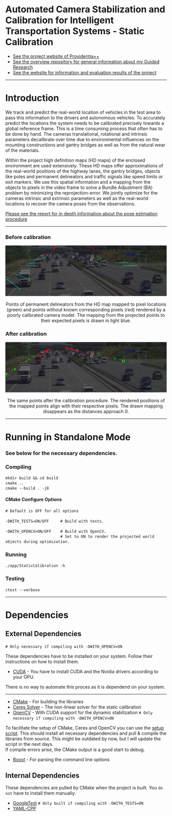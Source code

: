 # Automated Camera Stabilization and Calibration for Intelligent Transportation Systems - Static Calibration

- [See the project website of Providentia++](https://innovation-mobility.com/en)
- [See the overview repository for general information about my Guided Research](https://github.com/Brucknem/GuidedResearch)
- [See the website for information and evaluation results of the project](https://brucknem.github.io/StaticCalibration)

*** 

# Introduction

We track and predict the real-world location of vehicles in the test area to pass this information to the drivers and
autonomous vehicles. To accurately predict the locations the system needs to be calibrated precisely towards a global
reference frame. This is a time consuming process that often has to be done by hand. The cameras translational,
rotational and intrinsic parameters decalibrate over time due to environmental influences on the mounting constructions
and gantry bridges as well as from the natural wear of the materials.

Within the project high definition maps (HD maps) of the enclosed environment are used extensively. These HD maps offer
approximations of the real-world positions of the highway lanes, the gantry bridges, objects like poles and permanent
delineators and traffic signals like speed limits or exit markers. We use this spatial information and a mapping from
the objects to pixels in the video frame to solve a Bundle Adjustment (BA) problem by minimizing the reprojection-error.
We jointly optimize for the cameras intrinsic and extrinsic parameters as well as the real-world locations to recover
the camera poses from the observations.

[Please see the report for in depth information about the pose estimation procedure](https://github.com/Brucknem/GuidedResearch/blob/main/report/report.pdf)

***

### Before calibration

![The uncalibrated camera pose.](https://github.com/Brucknem/GuidedResearch/blob/main/report/images/calibration/background_uncalibrated_with_mapping.png?raw=true)
<p align="center">
Points of permanent delineators from the HD map mapped to pixel locations (green) and points without known corresponding pixels (red) rendered by a poorly calibrated camera model.
The mapping from the projected points to their expected pixels is drawn in light blue.
</p>

### After calibration

![The calibrated camera pose.](https://github.com/Brucknem/GuidedResearch/blob/main/report/images/calibration/background_calibrated.png?raw=true)
<p align="center">
The same points after the calibration procedure.
The rendered positions of the mapped points align with their respective pixels.
The drawn mapping disappears as the distances approach 0.
</p>

***

# Running in Standalone Mode

### See below for the necessary dependencies.

### Compiling

```shell
mkdir build && cd build
cmake ..
cmake --build . -j8
```

#### CMake Configure Options

```shell
# Default is OFF for all options

-DWITH_TESTS=ON/OFF     # Build with tests. 

-DWITH_OPENCV=ON/OFF    # Build with OpenCV. 
                        # Set to ON to render the projected world objects during optimization. 

```

### Running

```shell
./app/StaticCalibration -h 
```

### Testing

```shell
ctest --verbose
```

***

# Dependencies

## External Dependencies

`# Only necessary if compiling with -DWITH_OPENCV=ON`

These dependencies have to be installed on your system. Follow their instructions on how to install them.

- [CUDA](https://docs.nvidia.com/cuda/cuda-installation-guide-linux/index.html) - You have to install CUDA and the
  Nvidia drivers according to your GPU.

There is no way to automate this proces as it is dependend on your system.

***

- [CMake](https://cmake.org/) - For building the libraries
- [Ceres Solver](http://ceres-solver.org/) - The non-linear solver for the static calibration
- [OpenCV](https://docs.opencv.org/master/d7/d9f/tutorial_linux_install.html) - With CUDA support for the dynamic
  stabilization `# Only necessary if compiling with -DWITH_OPENCV=ON`

To facilitate the setup of CMake, Ceres and OpenCV you can use the [setup script](/extern/setup_ceres_opencv.sh). This
should install all necessary dependencies and pull & compile the libraries from source. This might be outdated by now,
but I will update the script in the next days.  
If compile errors arise, the CMake output is a good start to debug.

- [Boost](https://www.boost.org/) - For parsing the command line options

## Internal Dependencies

These dependencies are pulled by CMake when the project is built. You `do not` have to install them manually.

- [GoogleTest](https://github.com/google/googletest) `# Only built if compiling with -DWITH_TESTS=ON`
- [YAML-CPP](https://github.com/jbeder/yaml-cpp.git)
